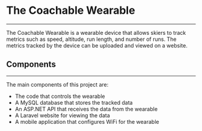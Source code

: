 <h1>The Coachable Wearable</h1>
<hr/>
<p>
  The Coachable Wearable is a wearable device that allows skiers to track metrics such as speed, altitude, run length, and number of runs. The metrics tracked by the device can be uploaded and viewed on a website.
</p>
<h2>Components</h2>
<hr/>
<p>
  The main components of this project are:
</p>
<ul>
  <li>The code that controls the wearable</li>
  <li>A MySQL database that stores the tracked data</li>
  <li>An ASP.NET API that receives the data from the wearable</li>
  <li>A Laravel website for viewing the data</li>
  <li>A mobile application that configures WiFi for the wearable</li>
</ul>
